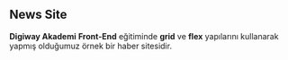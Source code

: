   **News Site** 
---------------------------
**Digiway Akademi** **Front-End** eğitiminde **grid** ve **flex** yapılarını kullanarak yapmış olduğumuz örnek bir haber sitesidir.
